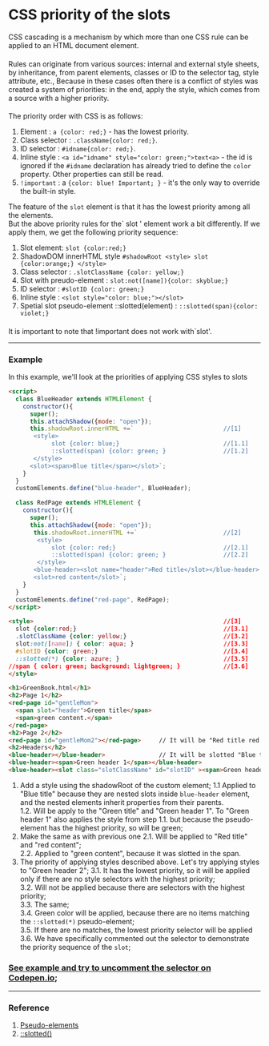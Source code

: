 # CSS priority of the slots
CSS cascading is a mechanism by which more than one CSS rule can be applied to an HTML document element. 
####
 Rules can originate from various sources: internal and external style sheets, by inheritance, from parent elements, classes or ID to the selector tag, style attribute, etc., Because in these cases often there is a conflict of styles was created a system of priorities: in the end, apply the style, which comes from a source with a higher priority.
#### 
The priority order with CSS is as follows:
1. Element : `a {color: red;}` - has the lowest priority.
2. Class selector : `.className{color: red;}`.
3. ID selector : `#idname{color: red;}`.
4. Inline style : `<a id="idname" style="color: green;">text<a>` - the id is ignored if the `#idname` declaration has already tried to define the `color` property. Other properties can still be read.
5. `!important` : a `{color: blue! Important; }` - it's the only way to override the built-in style.

The feature of the `slot` element is that it has the lowest priority among all the elements.<br>
But the above priority rules for the` slot ' element work a bit differently. If we apply them, we get the following priority sequence:
1. Slot element: `slot {color:red;}`
2. ShadowDOM innerHTML style `#shadowRoot <style> slot {color:orange;} </style>`
3. Class selector : `.slotClassName {color: yellow;}`
4. Slot with preudo-element : `slot:not([name]){color: skyblue;}`
5. ID selector : `#slotID {color: green;}`
6. Inline style : `<slot style="color: blue;"></slot>`
7. Spetial slot pseudo-element ::slotted(element) : `::slotted(span){color: violet;}`
####
It is important to note that !important does not work with`slot'.
***
### Example
In this example, we'll look at the priorities of applying CSS styles to slots
```html
<script>
  class BlueHeader extends HTMLElement {
    constructor(){
      super();
      this.attachShadow({mode: "open"});
      this.shadowRoot.innerHTML +=`                         //[1] 
       <style> 
            slot {color: blue;}                             //[1.1] 
            ::slotted(span) {color: green; }                //[1.2] 
       </style>
      <slot><span>Blue title</span></slot>`;
    }
  }
  customElements.define("blue-header", BlueHeader);

  class RedPage extends HTMLElement {
    constructor(){
      super();
      this.attachShadow({mode: "open"});
       this.shadowRoot.innerHTML +=`                        //[2]
        <style> 
            slot {color: red;}                              //[2.1]
            ::slotted(span) {color: green; }                //[2.2]
        </style>
       <blue-header><slot name="header">Red title</slot></blue-header>
       <slot>red content</slot>`;
    }
  }
  customElements.define("red-page", RedPage); 
</script>

<style>                                                     //[3]
  slot {color:red;}                                         //[3.1]
  .slotClassName {color: yellow;}                           //[3.2]
  slot:not([name]) { color: aqua; }                         //[3.3]
  #slotID {color: green;}                                   //[3.4]
  ::slotted(*) {color: azure; }                             //[3.5]
//span { color: green; background: lightgreen; }            //[3.6]
</style>

<h1>GreenBook.html</h1>
<h2>Page 1</h2>
<red-page id="gentleMom">
  <span slot="header">Green title</span>
  <span>green content.</span>
</red-page>
<h2>Page 2</h2>
<red-page id="gentleMom2"></red-page>     // It will be "Red title red content" here because it is in the slot inside the innerHTML
<h2>Headers</h2>
<blue-header></blue-header>               // It will be slotted "Blue title"
<blue-header><span>Green header 1</span></blue-header>
<blue-header><slot class="slotClassName" id="slotID" ><span>Green header 2</span></slot></blue-header>
```
1. Add a style using the shadowRoot of the custom element; 
    1.1 Applied to "Blue title" because they are nested slots inside `blue-header` element,  and the nested elements inherit properties from their parents.<br>
    1.2. Will be apply to the "Green title" and "Green header 1". To "Green header 1" also applies the style from step 1.1. but because the pseudo-element has the highest priority, so will be green;
2. Make the same as with previous one
    2.1. Will be applied to "Red title" and "red content";<br>
    2.2. Applied to "green content", because it was slotted in the span.
3. The priority of applying styles described above. Let's try applying styles to "Green header 2";
    3.1. It has the lowest priority, so it will be applied only if there are no style selectors with the highest priority;<br>
    3.2. Will not be applied because there are selectors with the highest priority;<br>
    3.3. The same;<br>
    3.4. Green color will be applied, because there are no items matching the `::slotted(*)` pseudo-element;<br>
    3.5. If there are no matches, the lowest priority selector will be applied<br>
    3.6. We have specifically commented out the selector to demonstrate the priority sequence of the `slot`;<br>
    
### [See example and try to uncomment the selector on Codepen.io](https://codepen.io/Halochkin/pen/oagZYa?editors=1000);
***
### Reference
1. [Pseudo-elements](https://developer.mozilla.org/en-US/docs/Web/CSS/Pseudo-elements)
2. [::slotted()](https://developer.mozilla.org/en-US/docs/Web/CSS/::slotted)
